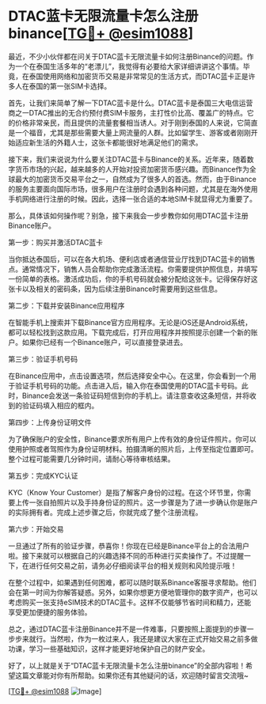 # DTAC蓝卡无限流量卡怎么注册binance[[TG💪+ @esim1088](https://t.me/s/esim1088)]

最近，不少小伙伴都在问关于DTAC蓝卡无限流量卡如何注册Binance的问题。作为一个在泰国生活多年的“老漂儿”，我觉得有必要给大家详细讲讲这个事情。毕竟，在泰国使用网络和加密货币交易是非常常见的生活方式，而DTAC蓝卡正是许多人在泰国的第一张SIM卡选择。

首先，让我们来简单了解一下DTAC蓝卡是什么。DTAC蓝卡是泰国三大电信运营商之一DTAC推出的无合约预付费SIM卡服务，主打性价比高、覆盖广的特点。它的价格非常亲民，而且提供的流量套餐相当诱人。对于刚到泰国的人来说，它简直是一个福音，尤其是那些需要大量上网流量的人群。比如留学生、游客或者刚刚开始适应新生活的外籍人士，这张卡都能很好地满足他们的需求。

接下来，我们来说说为什么要关注DTAC蓝卡与Binance的关系。近年来，随着数字货币市场的兴起，越来越多的人开始对投资加密货币感兴趣。而Binance作为全球最大的加密货币交易平台之一，自然成为了很多人的首选。然而，由于Binance的服务主要面向国际市场，很多用户在注册时会遇到各种问题，尤其是在海外使用手机网络进行注册的时候。因此，选择一张合适的本地SIM卡就显得尤为重要了。

那么，具体该如何操作呢？别急，接下来我会一步步教你如何用DTAC蓝卡注册Binance账户。

第一步：购买并激活DTAC蓝卡

当你抵达泰国后，可以在各大机场、便利店或者通信营业厅找到DTAC蓝卡的销售点。通常情况下，销售人员会帮助你完成激活流程。你需要提供护照信息，并填写一份简单的表格。激活成功后，你的手机号码就会被分配给这张卡。记得保存好这张卡以及相关的密码条，因为后续注册Binance时需要用到这些信息。

第二步：下载并安装Binance应用程序

在智能手机上搜索并下载Binance官方应用程序。无论是iOS还是Android系统，都可以轻松找到这款应用。下载完成后，打开应用程序并按照提示创建一个新的账户。如果你已经有一个Binance账户，可以直接登录进去。

第三步：验证手机号码

在Binance应用中，点击设置选项，然后选择安全中心。在这里，你会看到一个用于验证手机号码的功能。点击进入后，输入你在泰国使用的DTAC蓝卡号码。此时，Binance会发送一条验证码短信到你的手机上。请注意查收这条短信，并将收到的验证码填入相应的框内。

第四步：上传身份证明文件

为了确保账户的安全性，Binance要求所有用户上传有效的身份证件照片。你可以使用护照或者驾照作为身份证明材料。拍摄清晰的照片后，上传至指定位置即可。整个过程可能需要几分钟时间，请耐心等待审核结果。

第五步：完成KYC认证

KYC（Know Your Customer）是指了解客户身份的过程。在这个环节里，你需要上传一张自拍照片以及手持身份证的照片。这一步骤是为了进一步确认你是账户的实际拥有者。完成上述步骤之后，你就完成了整个注册流程。

第六步：开始交易

一旦通过了所有的验证步骤，恭喜你！你现在已经是Binance平台上的合法用户啦。接下来就可以根据自己的兴趣选择不同的币种进行买卖操作了。不过提醒一下，在进行任何交易之前，请务必仔细阅读平台的相关规则和风险提示哦！

在整个过程中，如果遇到任何困难，都可以随时联系Binance客服寻求帮助。他们会在第一时间为你解答疑惑。另外，如果你想更方便地管理你的数字资产，也可以考虑购买一张支持eSIM技术的DTAC蓝卡。这样不仅能够节省时间和精力，还能享受更加便捷的服务体验。

总之，通过DTAC蓝卡注册Binance并不是一件难事，只要按照上面提到的步骤一步步来就行。当然啦，作为一枚过来人，我还是建议大家在正式开始交易之前多做功课，学习一些基础知识，这样才能更好地保护自己的财产安全。

好了，以上就是关于“DTAC蓝卡无限流量卡怎么注册binance”的全部内容啦！希望这篇文章能对你有所帮助。如果你还有其他疑问的话，欢迎随时留言交流哦~

[[TG💪+ @esim1088](https://t.me/s/esim1088) ![Image](https://i.postimg.cc/4NQfJmqS/Snipaste-2025-05-13-00-14-12.png)]